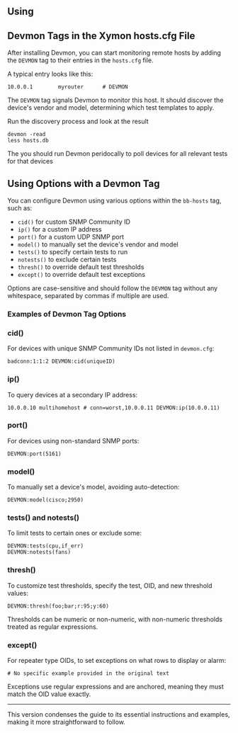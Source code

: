 ## Using
## Devmon Tags in the Xymon hosts.cfg File

After installing Devmon, you can start monitoring remote hosts by adding the `DEVMON` tag to their entries in the `hosts.cfg` file.

A typical entry looks like this:

```
10.0.0.1        myrouter      # DEVMON
```

The `DEVMON` tag signals Devmon to monitor this host. It should discover the device's vendor and model, determining which test templates to apply.

Run the discovery process and look at the result
```
devmon -read
less hosts.db
```
The you should run Devmon peridocally to poll devices for all relevant tests for that devices

## Using Options with a Devmon Tag

You can configure Devmon using various options within the `bb-hosts` tag, such as:

- `cid()` for custom SNMP Community ID
- `ip()` for a custom IP address
- `port()` for a custom UDP SNMP port
- `model()` to manually set the device's vendor and model
- `tests()` to specify certain tests to run
- `notests()` to exclude certain tests
- `thresh()` to override default test thresholds
- `except()` to override default test exceptions

Options are case-sensitive and should follow the `DEVMON` tag without any whitespace, separated by commas if multiple are used.

### Examples of Devmon Tag Options

### cid()

For devices with unique SNMP Community IDs not listed in `devmon.cfg`:

```
badconn:1:1:2 DEVMON:cid(uniqueID)
```

### ip()

To query devices at a secondary IP address:

```
10.0.0.10 multihomehost # conn=worst,10.0.0.11 DEVMON:ip(10.0.0.11)
```

### port()

For devices using non-standard SNMP ports:

```
DEVMON:port(5161)
```

### model()

To manually set a device's model, avoiding auto-detection:

```
DEVMON:model(cisco;2950)
```

### tests() and notests()

To limit tests to certain ones or exclude some:

```
DEVMON:tests(cpu,if_err)
DEVMON:notests(fans)
```

### thresh()

To customize test thresholds, specify the test, OID, and new threshold values:

```
DEVMON:thresh(foo;bar;r:95;y:60)
```

Thresholds can be numeric or non-numeric, with non-numeric thresholds treated as regular expressions.

### except()

For repeater type OIDs, to set exceptions on what rows to display or alarm:

```
# No specific example provided in the original text
```

Exceptions use regular expressions and are anchored, meaning they must match the OID value exactly.

--- 

This version condenses the guide to its essential instructions and examples, making it more straightforward to follow.
